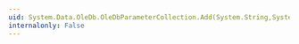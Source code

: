 ```yaml
---
uid: System.Data.OleDb.OleDbParameterCollection.Add(System.String,System.Data.OleDb.OleDbType,System.Int32)
internalonly: False
---
```

